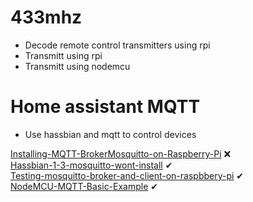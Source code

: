 # 433mhz

 * Decode remote control transmitters using rpi
 * Transmitt using rpi
 * Transmitt using nodemcu

# Home assistant MQTT

 * Use hassbian and mqtt to control devices
 
[Installing-MQTT-BrokerMosquitto-on-Raspberry-Pi](https://www.instructables.com/id/Installing-MQTT-BrokerMosquitto-on-Raspberry-Pi/) &#10060; <br> 
[Hassbian-1-3-mosquitto-wont-install](https://community.home-assistant.io/t/hassbian-1-3-mosquitto-wont-install/27922/6) &#10004; <br> 
[Testing-mosquitto-broker-and-client-on-raspbbery-pi](https://randomnerdtutorials.com/testing-mosquitto-broker-and-client-on-raspbbery-pi/) &#10004; <br> 
[NodeMCU-MQTT-Basic-Example](https://www.instructables.com/id/NodeMCU-MQTT-Basic-Example/) &#10004; <br>